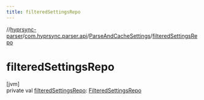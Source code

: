 ```yaml
---
title: filteredSettingsRepo
---
```

//[hyprsync-parser](../../../index.html)/[com.hyprsync.parser.api](../index.html)/[ParseAndCacheSettings](index.html)/[filteredSettingsRepo](filtered-settings-repo.html)



# filteredSettingsRepo



[jvm]\
private val [filteredSettingsRepo](filtered-settings-repo.html): [FilteredSettingsRepo](../../com.hyprsync.parser.repo.filteredSettings/-filtered-settings-repo/index.html)



